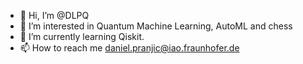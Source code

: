 - 👋 Hi, I’m @DLPQ
- 👀 I’m interested in Quantum Machine Learning, AutoML and chess
- 🌱 I’m currently learning Qiskit.
- 📫 How to reach me daniel.pranjic@iao.fraunhofer.de

<!---
DLPQ/DLPQ is a ✨ special ✨ repository because its `README.md` (this file) appears on your GitHub profile.
You can click the Preview link to take a look at your changes.
--->
